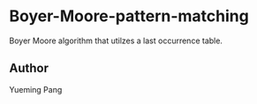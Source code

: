 # Boyer-Moore-pattern-matching
Boyer Moore algorithm that utilzes a last occurrence table.
## Author
Yueming Pang
